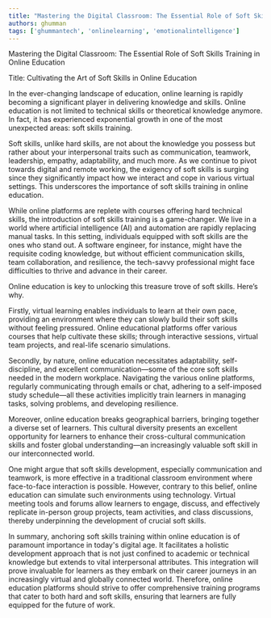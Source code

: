 ```yaml
---
title: "Mastering the Digital Classroom: The Essential Role of Soft Skills Training in Online Education"  # Wrap the title in double quotes
authors: ghumman
tags: ['ghummantech', 'onlinelearning', 'emotionalintelligence']
---
```


Mastering the Digital Classroom: The Essential Role of Soft Skills Training in Online Education
<!-- truncate -->

Title: Cultivating the Art of Soft Skills in Online Education

In the ever-changing landscape of education, online learning is rapidly becoming a significant player in delivering knowledge and skills. Online education is not limited to technical skills or theoretical knowledge anymore. In fact, it has experienced exponential growth in one of the most unexpected areas: soft skills training. 

Soft skills, unlike hard skills, are not about the knowledge you possess but rather about your interpersonal traits such as communication, teamwork, leadership, empathy, adaptability, and much more. As we continue to pivot towards digital and remote working, the exigency of soft skills is surging since they significantly impact how we interact and cope in various virtual settings. This underscores the importance of soft skills training in online education.

While online platforms are replete with courses offering hard technical skills, the introduction of soft skills training is a game-changer. We live in a world where artificial intelligence (AI) and automation are rapidly replacing manual tasks. In this setting, individuals equipped with soft skills are the ones who stand out. A software engineer, for instance, might have the requisite coding knowledge, but without efficient communication skills, team collaboration, and resilience, the tech-savvy professional might face difficulties to thrive and advance in their career.

Online education is key to unlocking this treasure trove of soft skills. Here’s why.

Firstly, virtual learning enables individuals to learn at their own pace, providing an environment where they can slowly build their soft skills without feeling pressured. Online educational platforms offer various courses that help cultivate these skills; through interactive sessions, virtual team projects, and real-life scenario simulations. 

Secondly, by nature, online education necessitates adaptability, self-discipline, and excellent communication—some of the core soft skills needed in the modern workplace. Navigating the various online platforms, regularly communicating through emails or chat, adhering to a self-imposed study schedule—all these activities implicitly train learners in managing tasks, solving problems, and developing resilience.

Moreover, online education breaks geographical barriers, bringing together a diverse set of learners. This cultural diversity presents an excellent opportunity for learners to enhance their cross-cultural communication skills and foster global understanding—an increasingly valuable soft skill in our interconnected world.

One might argue that soft skills development, especially communication and teamwork, is more effective in a traditional classroom environment where face-to-face interaction is possible. However, contrary to this belief, online education can simulate such environments using technology. Virtual meeting tools and forums allow learners to engage, discuss, and effectively replicate in-person group projects, team activities, and class discussions, thereby underpinning the development of crucial soft skills.

In summary, anchoring soft skills training within online education is of paramount importance in today's digital age. It facilitates a holistic development approach that is not just confined to academic or technical knowledge but extends to vital interpersonal attributes. This integration will prove invaluable for learners as they embark on their career journeys in an increasingly virtual and globally connected world. Therefore, online education platforms should strive to offer comprehensive training programs that cater to both hard and soft skills, ensuring that learners are fully equipped for the future of work.
